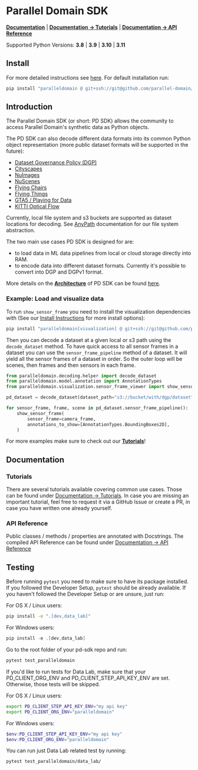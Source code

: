 # Parallel Domain SDK
 [**Documentation**](https://parallel-domain.github.io/pd-sdk/index.html) | [**Documentation -> Tutorials**](https://parallel-domain.github.io/pd-sdk/tutorial/general/index.html) | [**Documentation -> API Reference**](https://parallel-domain.github.io/pd-sdk/api/dataset.html)

Supported Python Versions: **3.8** | **3.9** | **3.10** | **3.11**

## Install
For more detailed instructions see [here](INSTALL.md). For default installation run:

```bash
pip install "paralleldomain @ git+ssh://git@github.com/parallel-domain/pd-sdk-internal@main#egg=paralleldomain"
```


## Introduction

The Parallel Domain SDK (or short: PD SDK) allows the community to access Parallel Domain's synthetic data as Python objects.

The PD SDK can also decode different data formats into its common Python object representation (more public dataset formats will be supported in the future):
- [Dataset Governance Policy (DGP)](https://github.com/TRI-ML/dgp/blob/master/dgp/proto/README.md)
- [Cityscapes](https://www.cityscapes-dataset.com/dataset-overview/)
- [NuImages](https://www.nuscenes.org/nuimages)
- [NuScenes](https://www.nuscenes.org/nuscenes)
- [Flying Chairs](https://lmb.informatik.uni-freiburg.de/resources/datasets/FlyingChairs.en.html)
- [Flying Things](https://lmb.informatik.uni-freiburg.de/resources/datasets/SceneFlowDatasets.en.html)
- [GTA5 / Playing for Data](https://download.visinf.tu-darmstadt.de/data/from_games/)
- [KITTI Optical Flow](https://www.cvlibs.net/datasets/kitti/eval_stereo_flow.php?benchmark=flow)

Currently, local file system and s3 buckets are supported as dataset locations for decoding. See [AnyPath](https://parallel-domain.github.io/pd-sdk/tutorial/any_path/index.html) documentation for our file system abstraction.

The two main use cases PD SDK is designed for are:

- to load data in ML data pipelines from local or cloud storage directly into RAM.
- to encode data into different dataset formats. Currently it's possible to convert into DGP and DGPv1 format.

More details on the [**Architecture**](paralleldomain/ARCHITECTURE.md) of PD SDK can be found [here](paralleldomain/ARCHITECTURE.md).

### Example: Load and visualize data
To run ``show_sensor_frame`` you need to install the visualization dependencies with (See our [Install Instructions](INSTALL.md) for more install options):

```bash
pip install "paralleldomain[visualization] @ git+ssh://git@github.com/parallel-domain/pd-sdk-internal@main#egg=paralleldomain"
```
Then you can decode a dataset at a given local or s3 path using the ``decode_dataset`` method.
To have quick access to all sensor frames in a dataset you can use the ``sensor_frame_pipeline`` method of a dataset.
It will yield all the sensor frames of a dataset in order. So the outer loop will be scenes, then frames and then
sensors in each frame.

``` python
from paralleldomain.decoding.helper import decode_dataset
from paralleldomain.model.annotation import AnnotationTypes
from paralleldomain.visualization.sensor_frame_viewer import show_sensor_frame

pd_dataset = decode_dataset(dataset_path="s3://bucket/with/dgp/dataset", dataset_format="dgp")

for sensor_frame, frame, scene in pd_dataset.sensor_frame_pipeline():
    show_sensor_frame(
        sensor_frame=camera_frame,
        annotations_to_show=[AnnotationTypes.BoundingBoxes2D],
    )
```

For more examples make sure to check out our [**Tutorials**](https://parallel-domain.github.io/pd-sdk/tutorial/general/index.html)!

## Documentation

### Tutorials

There are several tutorials available covering common use cases. Those can be found under [Documentation -> Tutorials](https://parallel-domain.github.io/pd-sdk/).
In case you are missing an important tutorial, feel free to request it via a GitHub Issue or create a PR, in case you have written one already yourself.

### API Reference

Public classes / methods / properties are annotated with Docstrings. The compiled API Reference can be found under [Documentation -> API Reference](https://parallel-domain.github.io/pd-sdk/)


## Testing
Before running `pytest` you need to make sure to have its package installed. If you followed the Developer Setup, `pytest` should be already available.
If you haven't followed the Developer Setup or are unsure, just run:

For OS X / Linux users:
```bash
pip install -e ".[dev,data_lab]"
```

For Windows users:
```powershell
pip install -e .[dev,data_lab]
```

Go to the root folder of your pd-sdk repo and run:
```bash
pytest test_paralleldomain
```

If you'd like to run tests for Data Lab, make sure that your PD_CLIENT_ORG_ENV and PD_CLIENT_STEP_API_KEY_ENV are set.
Otherwise, those tests will be skipped.

For OS X / Linux users:
```bash
export PD_CLIENT_STEP_API_KEY_ENV="my api key"
export PD_CLIENT_ORG_ENV="paralleldomain"
```

For Windows users:
```powershell
$env:PD_CLIENT_STEP_API_KEY_ENV="my api key"
$env:PD_CLIENT_ORG_ENV="paralleldomain"
```

You can run just Data Lab related test by running:
```bash
pytest test_paralleldomain/data_lab/
```
